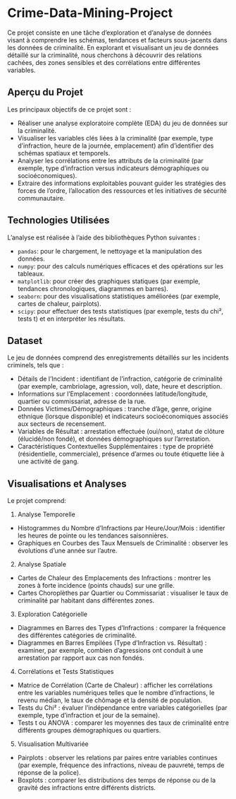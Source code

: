 # Crime-Data-Mining-Project
Ce projet consiste en une tâche d’exploration et d’analyse de données visant à comprendre les schémas, tendances et facteurs sous-jacents dans les données de criminalité. En explorant et visualisant un jeu de données détaillé sur la criminalité, nous cherchons à découvrir des relations cachées, des zones sensibles et des corrélations entre différentes variables.
## Aperçu du Projet 
Les principaux objectifs de ce projet sont :
- Réaliser une analyse exploratoire complète (EDA) du jeu de données sur la criminalité.
- Visualiser les variables clés liées à la criminalité (par exemple, type d’infraction, heure de la journée, emplacement) afin d’identifier des schémas spatiaux et temporels.
- Analyser les corrélations entre les attributs de la criminalité (par exemple, type d’infraction versus indicateurs démographiques ou socioéconomiques).
- Extraire des informations exploitables pouvant guider les stratégies des forces de l’ordre, l’allocation des ressources et les initiatives de sécurité communautaire.
## Technologies Utilisées
L’analyse est réalisée à l’aide des bibliothèques Python suivantes :
- `pandas`: pour le chargement, le nettoyage et la manipulation des données.
- `numpy`: pour des calculs numériques efficaces et des opérations sur les tableaux.
- `matplotlib`: pour créer des graphiques statiques (par exemple, tendances chronologiques, diagrammes en barres).
- `seaborn`: pour des visualisations statistiques améliorées (par exemple, cartes de chaleur, pairplots).
- `scipy`: pour effectuer des tests statistiques (par exemple, tests du chi², tests t) et en interpréter les résultats.
## Dataset
Le jeu de données comprend des enregistrements détaillés sur les incidents criminels, tels que :
- Détails de l’Incident : identifiant de l’infraction, catégorie de criminalité (par exemple, cambriolage, agression, vol), date, heure et description.
- Informations sur l’Emplacement : coordonnées latitude/longitude, quartier ou commissariat, adresse de la rue.
- Données Victimes/Démographiques : tranche d’âge, genre, origine ethnique (lorsque disponible) et indicateurs socioéconomiques associés aux secteurs de recensement.
- Variables de Résultat : arrestation effectuée (oui/non), statut de clôture (élucidé/non fondé), et données démographiques sur l’arrestation.
- Caractéristiques Contextuelles Supplémentaires : type de propriété (résidentielle, commerciale), présence d’armes ou toute étiquette liée à une activité de gang.
## Visualisations et Analyses  
Le projet comprend:
1. Analyse Temporelle
- Histogrammes du Nombre d’Infractions par Heure/Jour/Mois : identifier les heures de pointe ou les tendances saisonnières.
- Graphiques en Courbes des Taux Mensuels de Criminalité : observer les évolutions d’une année sur l’autre.
2. Analyse Spatiale
- Cartes de Chaleur des Emplacements des Infractions : montrer les zones à forte incidence (points chauds) sur une grille.
- Cartes Choroplèthes par Quartier ou Commissariat : visualiser le taux de criminalité par habitant dans différentes zones.
3. Exploration Catégorielle
- Diagrammes en Barres des Types d’Infractions : comparer la fréquence des différentes catégories de criminalité.
- Diagrammes en Barres Empilées (Type d’Infraction vs. Résultat) : examiner, par exemple, combien d’agressions ont conduit à une arrestation par rapport aux cas non fondés.
4. Corrélations et Tests Statistiques
- Matrice de Corrélation (Carte de Chaleur) : afficher les corrélations entre les variables numériques telles que le nombre d’infractions, le revenu médian, le taux de chômage et la densité de population.
- Tests du Chi² : évaluer l’indépendance entre variables catégorielles (par exemple, type d’infraction et jour de la semaine).
- Tests t ou ANOVA : comparer les moyennes des taux de criminalité entre différents groupes démographiques ou quartiers.
5. Visualisation Multivariée
- Pairplots : observer les relations par paires entre variables continues (par exemple, fréquence des infractions, niveau de pauvreté, temps de réponse de la police).
- Boxplots : comparer les distributions des temps de réponse ou de la gravité des infractions entre différents districts.
